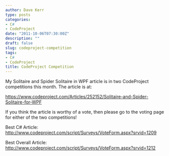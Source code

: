 ```yaml
---
author: Dave Kerr
type: posts
categories:
- C#
- CodeProject
date: "2011-10-06T07:30:00Z"
description: ""
draft: false
slug: codeproject-competition
tags:
- C#
- CodeProject
title: CodeProject Competition
---
```



My Solitaire and Spider Solitaire in WPF article is in two CodeProject competitions this month. The article is at:

https://www.codeproject.com/Articles/252152/Solitaire-and-Spider-Solitaire-for-WPF

If you think the article is worthy of a vote, then please go to the voting page for either of the two competitions!

Best C# Article: <a href="http://www.codeproject.com/script/Surveys/VoteForm.aspx?srvid=1209">http://www.codeproject.com/script/Surveys/VoteForm.aspx?srvid=1209</a>

Best Overall Article: <a href="http://www.codeproject.com/script/Surveys/VoteForm.aspx?srvid=1212">http://www.codeproject.com/script/Surveys/VoteForm.aspx?srvid=1212</a>

